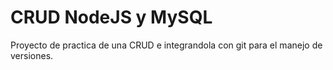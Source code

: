 # CRUD NodeJS y MySQL

Proyecto de practica de una CRUD e integrandola con git para el manejo de versiones.
